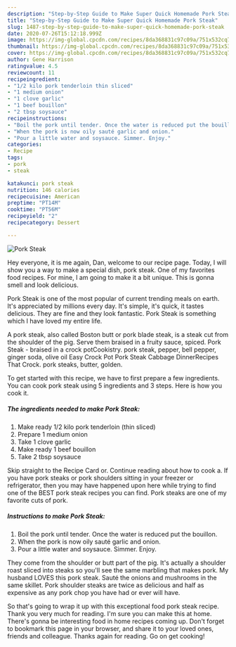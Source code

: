 ```yaml
---
description: "Step-by-Step Guide to Make Super Quick Homemade Pork Steak"
title: "Step-by-Step Guide to Make Super Quick Homemade Pork Steak"
slug: 1487-step-by-step-guide-to-make-super-quick-homemade-pork-steak
date: 2020-07-26T15:12:18.999Z
image: https://img-global.cpcdn.com/recipes/8da368831c97c09a/751x532cq70/pork-steak-recipe-main-photo.jpg
thumbnail: https://img-global.cpcdn.com/recipes/8da368831c97c09a/751x532cq70/pork-steak-recipe-main-photo.jpg
cover: https://img-global.cpcdn.com/recipes/8da368831c97c09a/751x532cq70/pork-steak-recipe-main-photo.jpg
author: Gene Harrison
ratingvalue: 4.5
reviewcount: 11
recipeingredient:
- "1/2 kilo pork tenderloin thin sliced"
- "1 medium onion"
- "1 clove garlic"
- "1 beef bouillon"
- "2 tbsp soysauce"
recipeinstructions:
- "Boil the pork until tender. Once the water is reduced put the bouillon."
- "When the pork is now oily sauté garlic and onion."
- "Pour a little water and soysauce. Simmer. Enjoy."
categories:
- Recipe
tags:
- pork
- steak

katakunci: pork steak 
nutrition: 146 calories
recipecuisine: American
preptime: "PT14M"
cooktime: "PT56M"
recipeyield: "2"
recipecategory: Dessert

---
```



![Pork Steak](https://img-global.cpcdn.com/recipes/8da368831c97c09a/751x532cq70/pork-steak-recipe-main-photo.jpg)

Hey everyone, it is me again, Dan, welcome to our recipe page. Today, I will show you a way to make a special dish, pork steak. One of my favorites food recipes. For mine, I am going to make it a bit unique. This is gonna smell and look delicious.

Pork Steak is one of the most popular of current trending meals on earth. It's appreciated by millions every day. It's simple, it's quick, it tastes delicious. They are fine and they look fantastic. Pork Steak is something which I have loved my entire life.

A pork steak, also called Boston butt or pork blade steak, is a steak cut from the shoulder of the pig. Serve them braised in a fruity sauce, spiced. Pork Steak - braised in a crock potCookistry. pork steak, pepper, bell pepper, ginger soda, olive oil Easy Crock Pot Pork Steak Cabbage DinnerRecipes That Crock. pork steaks, butter, golden.


To get started with this recipe, we have to first prepare a few ingredients. You can cook pork steak using 5 ingredients and 3 steps. Here is how you cook it.

<!--inarticleads1-->

##### The ingredients needed to make Pork Steak:

1. Make ready 1/2 kilo pork tenderloin (thin sliced)
1. Prepare 1 medium onion
1. Take 1 clove garlic
1. Make ready 1 beef bouillon
1. Take 2 tbsp soysauce


Skip straight to the Recipe Card or. Continue reading about how to cook a. If you have pork steaks or pork shoulders sitting in your freezer or refrigerator, then you may have happened upon here while trying to find one of the BEST pork steak recipes you can find. Pork steaks are one of my favorite cuts of pork. 

<!--inarticleads2-->

##### Instructions to make Pork Steak:

1. Boil the pork until tender. Once the water is reduced put the bouillon.
1. When the pork is now oily sauté garlic and onion.
1. Pour a little water and soysauce. Simmer. Enjoy.


They come from the shoulder or butt part of the pig. It&#39;s actually a shoulder roast sliced into steaks so you&#39;ll see the same marbling that makes pork. My husband LOVES this pork steak. Sauté the onions and mushrooms in the same skillet. Pork shoulder steaks are twice as delicious and half as expensive as any pork chop you have had or ever will have. 

So that's going to wrap it up with this exceptional food pork steak recipe. Thank you very much for reading. I'm sure you can make this at home. There's gonna be interesting food in home recipes coming up. Don't forget to bookmark this page in your browser, and share it to your loved ones, friends and colleague. Thanks again for reading. Go on get cooking!
